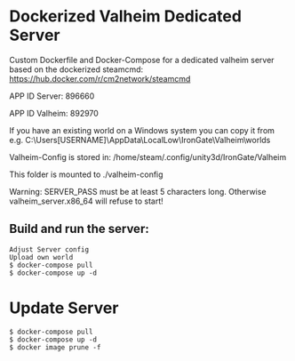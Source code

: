 # Dockerized Valheim Dedicated Server
Custom Dockerfile and Docker-Compose for a dedicated valheim server based on the dockerized steamcmd: https://hub.docker.com/r/cm2network/steamcmd

APP ID Server: 896660

APP ID Valheim: 892970

If you have an existing world on a Windows system you can copy it from e.g.
C:\Users\[USERNAME]\AppData\LocalLow\IronGate\Valheim\worlds

Valheim-Config is stored in:
/home/steam/.config/unity3d/IronGate/Valheim

This folder is mounted to ./valheim-config

Warning: SERVER_PASS must be at least 5 characters long. Otherwise valheim_server.x86_64 will refuse to start!

## Build and run the server:

```
Adjust Server config
Upload own world
$ docker-compose pull
$ docker-compose up -d
```

# Update Server
```
$ docker-compose pull
$ docker-compose up -d
$ docker image prune -f
```


